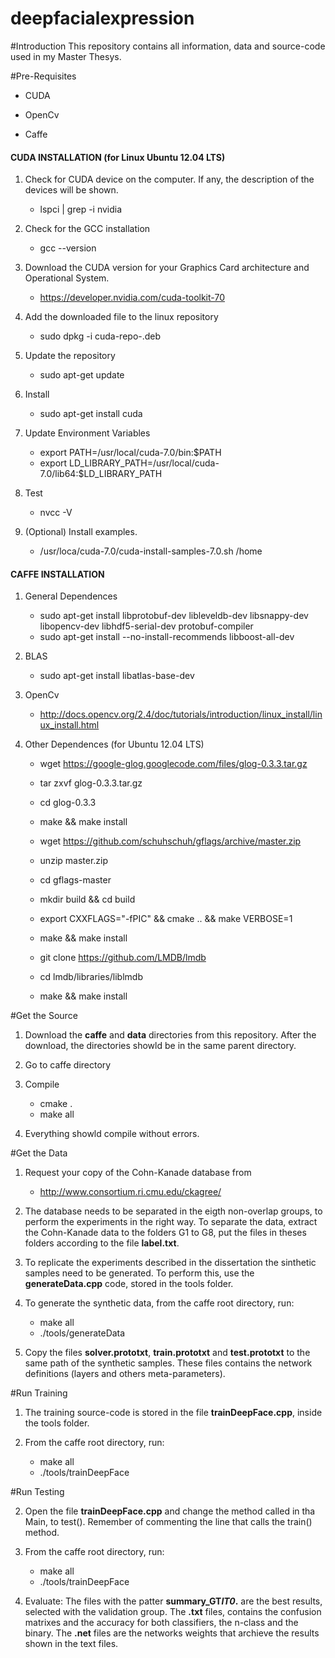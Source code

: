 # deepfacialexpression

#Introduction
This repository contains all information, data and source-code used in my Master Thesys.


#Pre-Requisites

- CUDA

- OpenCv

- Caffe


#### CUDA INSTALLATION (for Linux Ubuntu 12.04 LTS)

1. Check for CUDA device on the computer. If any, the description of the devices will be shown.
	- lspci | grep -i nvidia

2. Check for the GCC installation
	- gcc --version

3. Download the CUDA version for your Graphics Card architecture and Operational System.
	- https://developer.nvidia.com/cuda-toolkit-70

4. Add the downloaded file to the linux repository
	- sudo dpkg -i cuda-repo-<distro>_<version>_<architecture>.deb

5. Update the repository
	- sudo apt-get update

6. Install
	- sudo apt-get install cuda

7. Update Environment Variables
	- export PATH=/usr/local/cuda-7.0/bin:$PATH
	- export LD_LIBRARY_PATH=/usr/local/cuda-7.0/lib64:$LD_LIBRARY_PATH

8. Test
	- nvcc -V

9. (Optional) Install examples.
	- /usr/loca/cuda-7.0/cuda-install-samples-7.0.sh /home


#### CAFFE INSTALLATION

1. General Dependences
	- sudo apt-get install libprotobuf-dev libleveldb-dev libsnappy-dev libopencv-dev libhdf5-serial-dev protobuf-compiler
	- sudo apt-get install --no-install-recommends libboost-all-dev

2. BLAS
	- sudo apt-get install libatlas-base-dev

3. OpenCv
	- http://docs.opencv.org/2.4/doc/tutorials/introduction/linux_install/linux_install.html

4.  Other Dependences (for Ubuntu 12.04 LTS)
	- wget https://google-glog.googlecode.com/files/glog-0.3.3.tar.gz
	- tar zxvf glog-0.3.3.tar.gz
	- cd glog-0.3.3
	- make && make install

	- wget https://github.com/schuhschuh/gflags/archive/master.zip
	- unzip master.zip
	- cd gflags-master
	- mkdir build && cd build
	- export CXXFLAGS="-fPIC" && cmake .. && make VERBOSE=1
	- make && make install

	- git clone https://github.com/LMDB/lmdb
	- cd lmdb/libraries/liblmdb
	- make && make install
	 
#Get the Source
1. Download the **caffe** and **data** directories from this repository. After the download, the directories showld be in the same parent directory.

2. Go to caffe directory

3. Compile
  	- cmake .
  	- make all

4. Everything showld compile without errors.

#Get the Data
1. Request your copy of the Cohn-Kanade database from
	- http://www.consortium.ri.cmu.edu/ckagree/

2. The database needs to be separated in the eigth non-overlap groups, to perform the experiments in the right way. To separate the data, extract the Cohn-Kanade data to the folders G1 to G8, put the files in theses folders according to the file **label.txt**.

3. To replicate the experiments described in the dissertation the sinthetic samples need to be generated. To perform this, use the **generateData.cpp** code, stored in the tools folder.

4. To generate the synthetic data, from the caffe root directory, run:
	- make all
	- ./tools/generateData

5. Copy the files **solver.prototxt**, **train.prototxt** and **test.prototxt** to the same path of the synthetic samples. These files contains the network definitions (layers and others meta-parameters).

#Run Training
1. The training source-code is stored in the file **trainDeepFace.cpp**, inside the tools folder.

2. From the caffe root directory, run:
	- make all
	- ./tools/trainDeepFace

#Run Testing

2. Open the file **trainDeepFace.cpp** and change the method called in tha Main, to test(). Remember of commenting the line that calls the train() method.

3. From the caffe root directory, run:
	- make all
	- ./tools/trainDeepFace

4. Evaluate: The files with the patter **summary_GT*IT0*.** are the best results, selected with the validation group. The **.txt** files, contains the confusion matrixes and the accuracy for both classifiers, the n-class and the binary. The **.net** files are the networks weights that archieve the results shown in the text files.
